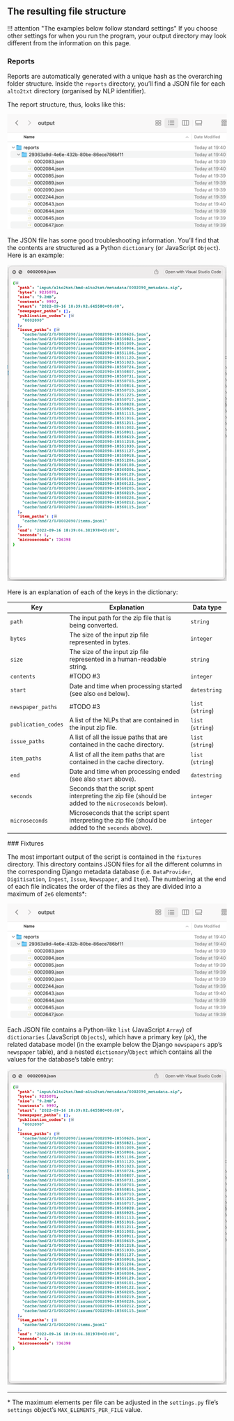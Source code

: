 ## The resulting file structure

!!! attention "The examples below follow standard settings"
    If you choose other settings for when you run the program, your output directory may look different from the information on this page.

### Reports

Reports are automatically generated with a unique hash as the overarching folder structure. Inside the `reports` directory, you’ll find a JSON file for each `alto2txt` directory (organised by NLP identifier).

The report structure, thus, looks like this:

![../img/output-report-dir.png](../img/output-report-dir.png)

The JSON file has some good troubleshooting information. You’ll find that the contents are structured as a Python `dictionary` (or JavaScript `Object`). Here is an example:

![../img/output-report-json.png](../img/output-report-json.png)

Here is an explanation of each of the keys in the dictionary:

| Key                 | Explanation                                                                                            | Data type         |
| ------------------- | ------------------------------------------------------------------------------------------------------ | ----------------- |
| `path`              | The input path for the zip file that is being converted.                                               | `string`          |
| `bytes`             | The size of the input zip file represented in bytes.                                                   | `integer`         |
| `size`              | The size of the input zip file represented in a human-readable string.                                 | `string`          |
| `contents`          | #TODO #3                                                                                               | `integer`         |
| `start`             | Date and time when processing started (see also `end` below).                                          | `datestring`      |
| `newspaper_paths`   | #TODO #3                                                                                               | `list` (`string`) |
| `publication_codes` | A list of the NLPs that are contained in the input zip file.                                           | `list` (`string`) |
| `issue_paths`       | A list of all the issue paths that are contained in the cache directory.                               | `list` (`string`) |
| `item_paths`        | A list of all the item paths that are contained in the cache directory.                                | `list` (`string`) |
| `end`               | Date and time when processing ended (see also `start` above).                                          | `datestring`      |
| `seconds`           | Seconds that the script spent interpreting the zip file (should be added to the `microseconds` below). | `integer`         |
| `microseconds`      | Microseconds that the script spent interpreting the zip file (should be added to the `seconds` above). | `integer`         |

### Fixtures

The most important output of the script is contained in the `fixtures` directory. This directory contains JSON files for all the different columns in the corresponding Django metadata database (i.e. `DataProvider`, `Digitisation`, `Ingest`, `Issue`, `Newspaper`, and `Item`). The numbering at the end of each file indicates the order of the files as they are divided into a maximum of `2e6` elements*:

![../img/output-fixtures-dir.png](../img/output-report-dir.png)

Each JSON file contains a Python-like `list` (JavaScript `Array`) of `dictionaries` (JavaScript `Objects`), which have a primary key (`pk`), the related database model (in the example below the Django `newspapers` app’s `newspaper` table), and a nested `dictionary`/`Object` which contains all the values for the database’s table entry:

![../img/output-fixtures-json.png](../img/output-report-json.png)

----

\* The maximum elements per file can be adjusted in the `settings.py` file’s `settings` object’s `MAX_ELEMENTS_PER_FILE` value.
